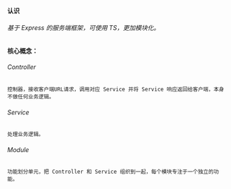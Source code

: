 #### 认识
###### 基于 Express 的服务端框架，可使用 TS，更加模块化。


#### 核心概念：
###### Controller
	控制器，接收客户端URL请求，调用对应 Service 并将 Service 响应返回给客户端，本身不做任何业务逻辑。
###### Service
	处理业务逻辑。
###### Module
	功能划分单元，把 Controller 和 Service 组织到一起，每个模块专注于一个独立的功能。
